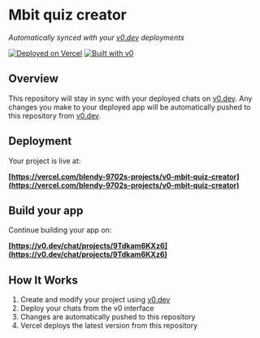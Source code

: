 # Mbit quiz creator

*Automatically synced with your [v0.dev](https://v0.dev) deployments*

[![Deployed on Vercel](https://img.shields.io/badge/Deployed%20on-Vercel-black?style=for-the-badge&logo=vercel)](https://vercel.com/blendy-9702s-projects/v0-mbit-quiz-creator)
[![Built with v0](https://img.shields.io/badge/Built%20with-v0.dev-black?style=for-the-badge)](https://v0.dev/chat/projects/9Tdkam6KXz6)

## Overview

This repository will stay in sync with your deployed chats on [v0.dev](https://v0.dev).
Any changes you make to your deployed app will be automatically pushed to this repository from [v0.dev](https://v0.dev).

## Deployment

Your project is live at:

**[https://vercel.com/blendy-9702s-projects/v0-mbit-quiz-creator](https://vercel.com/blendy-9702s-projects/v0-mbit-quiz-creator)**

## Build your app

Continue building your app on:

**[https://v0.dev/chat/projects/9Tdkam6KXz6](https://v0.dev/chat/projects/9Tdkam6KXz6)**

## How It Works

1. Create and modify your project using [v0.dev](https://v0.dev)
2. Deploy your chats from the v0 interface
3. Changes are automatically pushed to this repository
4. Vercel deploys the latest version from this repository